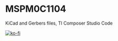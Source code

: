 # MSPM0C1104
KiCad and Gerbers files, TI Composer Studio Code

[![ko-fi](https://ko-fi.com/img/githubbutton_sm.svg)](https://ko-fi.com/mortenslab)
